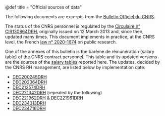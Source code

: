 @def title = "Official sources of data"

The following documents are excerpts from the [Bulletin Officiel du CNRS](https://www.cnrs.fr/fr/bulletin-officiel).

The status of the CNRS personnel is regulated by the [Circulaire n° CIR130864DRH](/assets/excerpts/BO_2022_04_CIR130864DRH.pdf), originally issued on 12 March 2013 and, since then, updated many times.
This document implements in practice, at the CNRS level, the French [law n° 2020-1674](https://fr.wikipedia.org/wiki/Loi_de_programmation_de_la_recherche_pour_les_ann%C3%A9es_2021_%C3%A0_2030) on public research.

One of the annexes of this bulletin is the barème de rémunération (salary table) of the CNRS contract personnel.
This table and its updated versions are the sources of the [salary tables](/pages/salaries) reported here.
The updates, decided by the CNRS RH management, are listed below by implementation date:
- [DEC200245DRH](/assets/excerpts/BO_2020_03_DEC200245DRH.pdf)
- [DEC202364DRH](/assets/excerpts/BO_2021_01_DEC202364DRH.pdf)
- [DEC212574DRH](/assets/excerpts/BO_2021_07_DEC212574DRH.pdf)
- [DEC221342DRH](/assets/excerpts/BO_2022_07_DEC221342DRH_abrogée.pdf) (repealed by the following)
- [DEC221962DRH & DEC221961DRH](/assets/excerpts/BO_2022_11_DEC221962DRH_DEC221961DRH.pdf)
- [DEC234313DRH](/assets/excerpts/BO_2023_07_DEC234313DRH.pdf)
- [DEC234716DRH](/assets/excerpts/BO_2023_08_DEC234716DRH.pdf)
